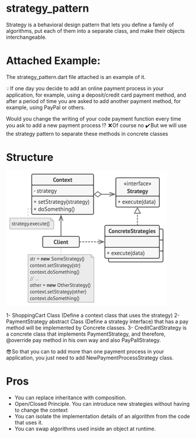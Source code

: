 # strategy_pattern
Strategy is a behavioral design pattern that lets you define a family of algorithms, put each of them into a separate class, and make their objects interchangeable.

# Attached Example:
The strategy_pattern.dart file attached is an example of it.

💡 If one day you decide to add an online payment process in your application, for example, using a deposit/credit card payment method, and after a period of time you are asked to add another payment method, for example, using PayPal or others.

Would you change the writing of your code payment function every time you ask to add a new payment process ⁉️ 
❌ Of course no
✔️ But we will use the strategy pattern to separate these methods in concrete classes

# Structure
![Alt text](structure.png)

1- ShoppingCart Class (Define a context class that uses the strategy)
2- PaymentStrategy abstract Class (Define a strategy interface) that has a pay method will be implemented by Concrete classes.
3- CreditCardStrategy is a concrete class that implements PaymentStrategy, and therefore, @override pay method in his own way and also PayPallStrategy.

😎 So that you can to add more than one payment process in your application, you just need to add NewPaymentProcessStrategy class.

# Pros
- You can replace inheritance with composition.
- Open/Closed Principle. You can introduce new strategies without having to change the context
- You can isolate the implementation details of an algorithm from the code that uses it.
- You can swap algorithms used inside an object at runtime.

